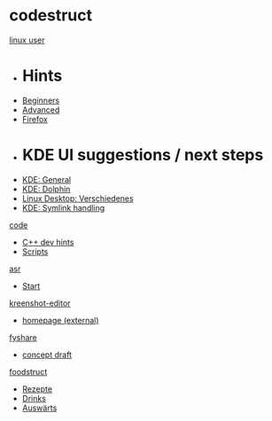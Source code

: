 # codestruct

[linux user]()

  * # Hints
  * [Beginners](linux-user/linux-beginners-notes.md)
  * [Advanced](linux-user/linux-advanced-notes.md)
  * [Firefox](linux-user/browser-notes.md)
  * # KDE UI suggestions / next steps
  * [KDE: General](struct/struct-main.md)
  * [KDE: Dolphin](struct/struct-dolphin.md)
  * [Linux Desktop: Verschiedenes](struct/struct-desktop-misc.md)
  * [KDE: Symlink handling](struct/symlink-handling.md)

[code]()

  * [C++ dev hints](dev/dev-hints.md)
  * [Scripts](bin/scripts-index.md)

[asr]()

  * [Start](async-send-receive/index.md)

[kreenshot-editor]()

  * [homepage (external)](kreenshot-editor/index.htm)

[fyshare]()

  * [concept draft](fyshare/index.md)

[foodstruct]()

  * [Rezepte](foodstruct/index.md)
  * [Drinks](foodstruct/foodfluid.md)
  * [Auswärts](foodstruct/plantstruct.md)
